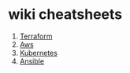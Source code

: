 # wiki cheatsheets


1. [Terraform](https://github.com/magnum31415/wiki/blob/main/terraform.md)
2. [Aws](https://github.com/magnum31415/wiki/blob/main/aws.md)
3. [Kubernetes](https://github.com/magnum31415/wiki/blob/main/Kubernetes_Cheat_Sheet.pdf)
3. [Ansible](https://github.com/magnum31415/wiki/blob/main/Ansible_Cheat_Sheet.pdf)


